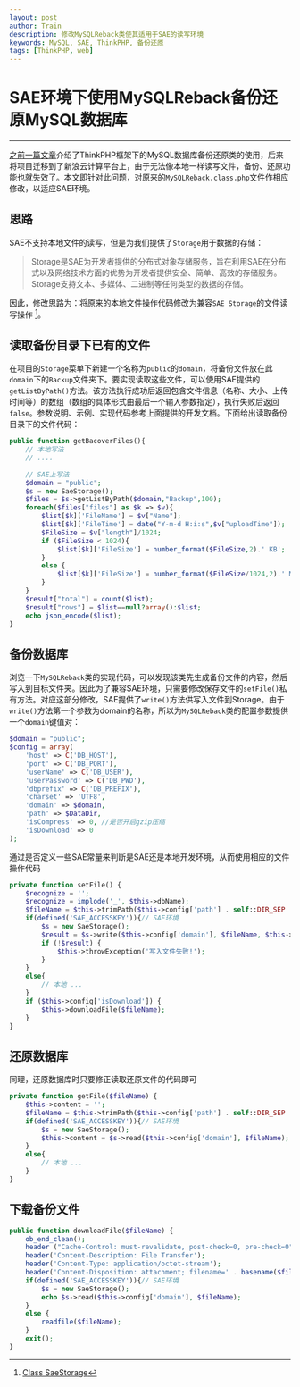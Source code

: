 ```yaml
---
layout: post
author: Train
description: 修改MySQLReback类使其适用于SAE的读写环境
keywords: MySQL, SAE, ThinkPHP, 备份还原
tags: [ThinkPHP, web]
---
```


# SAE环境下使用MySQLReback备份还原MySQL数据库

---

[之前一篇文章](2013-10-19-ThinkPHP框架下MySQL数据库备份还原类.md)介绍了ThinkPHP框架下的MySQL数据库备份还原类的使用，后来将项目迁移到了新浪云计算平台上，由于无法像本地一样读写文件，备份、还原功能也就失效了。本文即针对此问题，对原来的`MySQLReback.class.php`文件作相应修改，以适应SAE环境。

## 思路

SAE不支持本地文件的读写，但是为我们提供了`Storage`用于数据的存储：

> Storage是SAE为开发者提供的分布式对象存储服务，旨在利用SAE在分布式以及网络技术方面的优势为开发者提供安全、简单、高效的存储服务。Storage支持文本、多媒体、二进制等任何类型的数据的存储。
 
因此，修改思路为：将原来的本地文件操作代码修改为兼容`SAE Storage`的文件读写操作 [^1]。



## 读取备份目录下已有的文件

在项目的`Storage`菜单下新建一个名称为`public`的`domain`，将备份文件放在此`domain`下的`Backup`文件夹下。要实现读取这些文件，可以使用SAE提供的`getListByPath()`方法。该方法执行成功后返回包含文件信息（名称、大小、上传时间等）的数组（数组的具体形式由最后一个输入参数指定），执行失败后返回`false`。参数说明、示例、实现代码参考上面提供的开发文档。下面给出读取备份目录下的文件代码：

```php
public function getBacoverFiles(){        
    // 本地写法
    // ....
 
    // SAE上写法
    $domain = "public";
    $s = new SaeStorage();
    $files = $s->getListByPath($domain,"Backup",100);
    foreach($files["files"] as $k => $v){
        $list[$k]['FileName'] = $v["Name"];
        $list[$k]['FileTime'] = date("Y-m-d H:i:s",$v["uploadTime"]);
        $FileSize = $v["length"]/1024;
        if ($FileSize < 1024){
            $list[$k]['FileSize'] = number_format($FileSize,2).' KB';
        }
        else {
            $list[$k]['FileSize'] = number_format($FileSize/1024,2).' MB';
        }
    }
    $result["total"] = count($list);
    $result["rows"] = $list==null?array():$list;
    echo json_encode($list);
}
```

## 备份数据库

浏览一下`MySQLReback`类的实现代码，可以发现该类先生成备份文件的内容，然后写入到目标文件夹。因此为了兼容SAE环境，只需要修改保存文件的`setFile()`私有方法。对应这部分修改，SAE提供了`write()`方法供写入文件到Storage。由于`write()`方法第一个参数为domain的名称，所以为`MySQLReback`类的配置参数提供一个`domain`键值对：

```php
$domain = "public";
$config = array(
    'host' => C('DB_HOST'),
    'port' => C('DB_PORT'),
    'userName' => C('DB_USER'),
    'userPassword' => C('DB_PWD'),
    'dbprefix' => C('DB_PREFIX'),
    'charset' => 'UTF8',
    'domain' => $domain,
    'path' => $DataDir,
    'isCompress' => 0, //是否开启gzip压缩
    'isDownload' => 0  
);
```

通过是否定义一些SAE常量来判断是SAE还是本地开发环境，从而使用相应的文件操作代码

```php
private function setFile() {
    $recognize = '';
    $recognize = implode('_', $this->dbName);
    $fileName = $this->trimPath($this->config['path'] . self::DIR_SEP . $recognize.'_'.date('YmdHis') . '_' . mt_rand(100000000,999999999) .'.sql');        
    if(defined('SAE_ACCESSKEY')){// SAE环境
        $s = new SaeStorage();
        $result = $s->write($this->config['domain'], $fileName, $this->content);
        if (!$result) {
            $this->throwException('写入文件失败!');
        }
    }
    else{  
        // 本地 ...    
    }            
    if ($this->config['isDownload']) {
        $this->downloadFile($fileName);
    }
}
```

## 还原数据库

同理，还原数据库时只要修正读取还原文件的代码即可

```php
private function getFile($fileName) {
    $this->content = '';
    $fileName = $this->trimPath($this->config['path'] . self::DIR_SEP .$fileName);
    if(defined('SAE_ACCESSKEY')){// SAE环境
        $s = new SaeStorage();
        $this->content = $s->read($this->config['domain'], $fileName);
    }
    else{
        // 本地 ...
    }            
}
```

## 下载备份文件

```php
public function downloadFile($fileName) {
    ob_end_clean();
    header ("Cache-Control: must-revalidate, post-check=0, pre-check=0");
    header('Content-Description: File Transfer');
    header('Content-Type: application/octet-stream');
    header('Content-Disposition: attachment; filename=' . basename($fileName));
    if(defined('SAE_ACCESSKEY')){// SAE环境
        $s = new SaeStorage();
        echo $s->read($this->config['domain'], $fileName);
    }
    else {
        readfile($fileName);
    }
    exit();
}
```


[^1]: [Class SaeStorage](http://apidoc.sinaapp.com/class-SaeStorage.html)